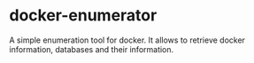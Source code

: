 # docker-enumerator
A simple enumeration tool for docker.
It allows to retrieve docker information, databases and their information.
